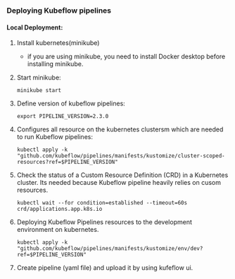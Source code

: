 ### Deploying Kubeflow pipelines

#### Local Deployment:

1. Install kubernetes(minikube) 

    - if you are using minikube, you need to install Docker desktop before installing minikube.

2. Start minikube:

    ```
    minikube start
    ```

3. Define version of kubeflow pipelines:

    ```
    export PIPELINE_VERSION=2.3.0
    ```

4. Configures all resource on the kubernetes clustersm which are needed to run Kubeflow pipelines:

    ```
    kubectl apply -k "github.com/kubeflow/pipelines/manifests/kustomize/cluster-scoped-resources?ref=$PIPELINE_VERSION"
    ```

5. Check the status of a Custom Resource Definition (CRD) in a Kubernetes cluster. Its needed because Kubeflow pipeline heavily relies on cusom resources.

    ```
    kubectl wait --for condition=established --timeout=60s crd/applications.app.k8s.io
    ```

6. Deploying Kubeflow Pipelines resources to the development environment on kubernetes.

    ```
    kubectl apply -k "github.com/kubeflow/pipelines/manifests/kustomize/env/dev?ref=$PIPELINE_VERSION"
    ```
7. Create pipeline (yaml file) and upload it by using kufeflow ui.






